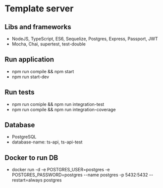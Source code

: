 # Template server 

## Libs and frameworks
 * NodeJS, TypeScript, ES6, Sequelize, Postgres, Express, Passport, JWT
 * Mocha, Chai, supertest, test-double

## Run application
 * npm run compile && npm start
 * npm run start-dev 

## Run tests
 * npm run comiple && npm run integration-test
 * npm run compile && npm run integration-coverage
 
## Database
 * PostgreSQL
 * database-name: ts-api, ts-api-test

## Docker to run DB
 *  docker run -d -e POSTGRES_USER=postgres -e POSTGRES_PASSWORD=postgres --name postgres -p 5432:5432 --restart=always postgres
